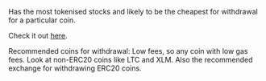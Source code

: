 Has the most tokenised stocks and likely to be the cheapest for withdrawal for a particular coin.

Check it out [here](https://ftx.com/#a=33255048).

Recommended coins for withdrawal: Low fees, so any coin with low gas fees. Look at non-ERC20 coins like LTC and XLM. Also the recommended exchange for withdrawing ERC20 coins.
